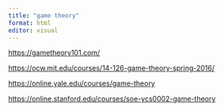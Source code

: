 ```yaml
---
title: "game theory"
format: html
editor: visual
---
```


<https://gametheory101.com/>

<https://ocw.mit.edu/courses/14-126-game-theory-spring-2016/>

<https://online.yale.edu/courses/game-theory>

<https://online.stanford.edu/courses/soe-ycs0002-game-theory>
